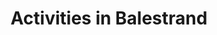 ---
menu:
  main:
    weight: 3
    name: Activities

description: Balestrand has many hidden treasures to explore. Go hiking in the high mountains, watch the fjord from above, or cruise the fjord, close to the elements. The opportunities are endless.

title: Activities in Balestrand
intro: The first tourist came to Balestrand more than a 100 years ago, drawn to majestic mountains and deep fjords. The small village has since become an attractive destination worldwide. Below we have listed some of the activities in Balestrand we think you should try.

activeties:

- title: Balestrand Adventure
  desc: Balestrand adventures are an experienced provider in Balestrand, in the heart of the Sognefjord region. They sell down-to-earth experiences based on the history and nature of the Sognefjord. 
  homepage: https://www.balestrandadventure.no
  image: 
    - src: /images/BHCKTHm-16_9-s.jpg
      alt: fast sightseeing rib guide
  button: Go to website >
  source: balestrandadventure.no

- title: Balestrand Fjord Angling
  desc: Experience more than just fishing. Stunning vistas around every corner, as far as eye can see. Culture. Educational. High mountains, Running water & Clean Air...
  homepage: https://www.balestrandfjordangling.com
  image: 
    - src: /images/B67I4877-min.jpg
      alt: fishing angling balestrand fjord deep fish guide 
  button: Go to website >
  source: balestrandfjordangling.com
  
- title: The view
  desc: From Balestrand and 40 minutes drive you will find the spectacular viewpoint on Gaularfjellet.
  homepage: https://goo.gl/maps/8Hxim3bHPJMgEdqBA
  image: 
    - src: /images/utsikten.jpeg
      alt: gaularfjellet view balestrand
  button: Get directions >
  source: nasjonaleturistveger.no

- title: Balestrand lagoon
  desc: A short walk from our apartments you will find Balestrand swimming lagoon. The swimming lagoon is a family-friendly area where children and adults can swim and relax.
  homepage: https://goo.gl/maps/j4QFtcGzUHAtWaVe6
  image: 
    - src: /images/badelagunen.png
      alt: balestrand lagoon swimming
  button: Get directions >

- title: Balestrand Cider House
  desc: Balestrand cider house is located in Balestrand, a small walk from the pier and Kviknes Hotel. Balholm is their brand for fruit and berry drinks - cooked with a large portion of passion! In the summer, you can join in the tasting of cider and learn how to distill or cook sparkling cider in the traditional way. You can shop in the farm shop or have a meal in the restaurant.
  homepage: https://www.ciderhuset.no
  image: 
    - src: /images/ciderhuset.jpg
      alt: ciderhuset ciderhouse local food tasting traditional
  button: Go to website >
  source: ciderhuset.no

- title: Hiking
  desc: Balestrand has wonderful hiking trails for those who either want a longer hike to Raudmelen, or fantastic Keipen, or for those who want a short trip to Orrabenken. We have provided a map below containing hiking trails in the area.
  homepage: static/balestrand_hiking_map.pdf
  image: 
    - src: /images/balestrand_hiking.jpg
      alt: balestrand hiking mountains trails view amazing fjord
  button: Download hiking maps
  source: sognefjord.no

---